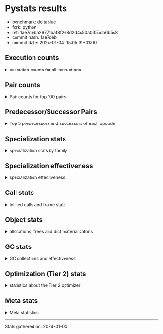 
# Pystats results

- benchmark: deltablue
- fork: python
- ref: 1ae7ceba29771baf8f2e8d2d4c50a0355cb6b5c8
- commit hash: 1ae7ceb
- commit date: 2024-01-04T15:05:31+01:00

## Execution counts

<details>
<summary> execution counts for all instructions </summary>

|Name | Count | Self | Cumulative | Miss ratio | 
|---|---:|---:|---:|---:|
| LOAD_FAST | 88,911,640 | 21.3% | 21.3% |  |
| LOAD_ATTR_INSTANCE_VALUE | 60,341,700 | 14.4% | 35.7% | 3.4% |
| RESUME_CHECK | 23,916,240 | 5.7% | 41.4% | 0.0% |
| CALL_PY_EXACT_ARGS | 20,557,340 | 4.9% | 46.3% | 7.4% |
| LOAD_ATTR_METHOD_WITH_VALUES | 19,666,780 | 4.7% | 51.1% | 15.7% |
| LOAD_GLOBAL_MODULE | 18,980,080 | 4.5% | 55.6% |  |
| POP_JUMP_IF_FALSE | 18,068,840 | 4.3% | 59.9% |  |
| COMPARE_OP_INT | 15,398,740 | 3.7% | 63.6% |  |
| STORE_ATTR_INSTANCE_VALUE | 13,441,180 | 3.2% | 66.8% | 6.9% |
| RETURN_VALUE | 13,185,460 | 3.2% | 70.0% |  |
| POP_TOP | 12,450,680 | 3.0% | 73.0% |  |
| LOAD_ATTR_CLASS | 12,002,080 | 2.9% | 75.8% |  |
| RETURN_CONST | 11,948,060 | 2.9% | 78.7% |  |
| STORE_FAST | 11,835,760 | 2.8% | 81.5% |  |
| LOAD_FAST_LOAD_FAST | 8,190,960 | 2.0% | 83.5% |  |
| ENTER_EXECUTOR | 7,215,540 | 1.7% | 85.2% |  |
| TO_BOOL_BOOL | 7,081,120 | 1.7% | 86.9% |  |
| LOAD_ATTR | 6,856,200 | 1.6% | 88.5% |  |
| POP_JUMP_IF_TRUE | 5,215,540 | 1.2% | 89.8% |  |
| LOAD_GLOBAL_BUILTIN | 3,935,600 | 0.9% | 90.7% |  |
| FOR_ITER_LIST | 3,864,080 | 0.9% | 91.6% |  |
| BINARY_OP_ADD_INT | 3,081,780 | 0.7% | 92.4% |  |
| CALL_LIST_APPEND | 2,998,820 | 0.7% | 93.1% |  |
| LOAD_CONST | 2,966,160 | 0.7% | 93.8% |  |
| BINARY_OP_MULTIPLY_INT | 2,682,460 | 0.6% | 94.5% |  |
| CALL_BOUND_METHOD_EXACT_ARGS | 2,597,180 | 0.6% | 95.1% |  |
| CALL_LEN | 2,223,240 | 0.5% | 95.6% |  |
| TO_BOOL_INT | 2,223,240 | 0.5% | 96.1% |  |
| CALL | 1,994,560 | 0.5% | 96.6% |  |
| GET_ITER | 1,856,700 | 0.4% | 97.1% |  |
| COPY | 1,827,120 | 0.4% | 97.5% |  |
| COPY_FREE_VARS | 1,701,200 | 0.4% | 97.9% |  |
| LOAD_SUPER_ATTR_METHOD | 1,700,900 | 0.4% | 98.3% |  |
| CALL_METHOD_DESCRIPTOR_FAST | 1,592,840 | 0.4% | 98.7% | 100.0% |
| COMPARE_OP | 1,585,260 | 0.4% | 99.1% |  |
| POP_JUMP_IF_NONE | 1,434,880 | 0.3% | 99.4% |  |
| EXIT_INIT_CHECK | 658,940 | 0.2% | 99.6% |  |
| CALL_ALLOC_AND_ENTER_INIT | 658,940 | 0.2% | 99.7% |  |
| SWAP | 398,080 | 0.1% | 99.8% |  |
| BINARY_OP | 174,540 | 0.0% | 99.9% |  |
| UNARY_NOT | 135,680 | 0.0% | 99.9% |  |
| JUMP_FORWARD | 130,880 | 0.0% | 99.9% |  |
| INTERPRETER_EXIT | 130,820 | 0.0% | 100.0% |  |
| BINARY_OP_SUBTRACT_INT | 44,740 | 0.0% | 100.0% |  |
| LOAD_ATTR_SLOT | 30,600 | 0.0% | 100.0% |  |
| FOR_ITER_RANGE | 25,260 | 0.0% | 100.0% |  |
| CALL_BUILTIN_CLASS | 11,460 | 0.0% | 100.0% |  |
| JUMP_BACKWARD | 7,480 | 0.0% | 100.0% |  |
| CALL_METHOD_DESCRIPTOR_O | 5,180 | 0.0% | 100.0% | 100.0% |
| BUILD_CONST_KEY_MAP | 5,120 | 0.0% | 100.0% |  |
| BINARY_SUBSCR_DICT | 5,100 | 0.0% | 100.0% |  |
| LOAD_GLOBAL | 4,080 | 0.0% | 100.0% |  |
| BINARY_SUBSCR | 3,440 | 0.0% | 100.0% |  |
| STORE_GLOBAL | 2,560 | 0.0% | 100.0% |  |
| STORE_ATTR | 2,200 | 0.0% | 100.0% |  |
| TO_BOOL | 1,280 | 0.0% | 100.0% |  |
| LOAD_FAST_CHECK | 1,280 | 0.0% | 100.0% |  |
| STORE_FAST_STORE_FAST | 1,280 | 0.0% | 100.0% |  |
| UNPACK_SEQUENCE_TUPLE | 1,260 | 0.0% | 100.0% |  |
| RESUME | 1,200 | 0.0% | 100.0% | 151.7% |
| PUSH_NULL | 700 | 0.0% | 100.0% |  |
| FOR_ITER | 520 | 0.0% | 100.0% |  |
| LOAD_SUPER_ATTR | 440 | 0.0% | 100.0% |  |
| LOAD_DEREF | 160 | 0.0% | 100.0% |  |
| LOAD_ATTR_MODULE | 120 | 0.0% | 100.0% |  |
| NOP | 80 | 0.0% | 100.0% |  |
| CALL_FUNCTION_EX | 80 | 0.0% | 100.0% |  |
| BINARY_OP_SUBTRACT_FLOAT | 60 | 0.0% | 100.0% |  |
| UNPACK_SEQUENCE | 40 | 0.0% | 100.0% |  |


</details>

## Pair counts

<details>
<summary> Pair counts for top 100 pairs </summary>

|Pair | Count | Self | Cumulative | 
|---|---:|---:|---:|
| LOAD_FAST LOAD_ATTR_INSTANCE_VALUE | 46,781,340 | 11.2% | 11.2% |
| RESUME_CHECK LOAD_FAST | 20,347,460 | 4.9% | 16.1% |
| CALL_PY_EXACT_ARGS RESUME_CHECK | 19,615,980 | 4.7% | 20.8% |
| LOAD_ATTR_METHOD_WITH_VALUES CALL_PY_EXACT_ARGS | 14,231,280 | 3.4% | 24.2% |
| LOAD_FAST LOAD_ATTR_METHOD_WITH_VALUES | 13,776,840 | 3.3% | 27.5% |
| POP_JUMP_IF_FALSE LOAD_FAST | 13,367,480 | 3.2% | 30.7% |
| LOAD_GLOBAL_MODULE LOAD_ATTR_CLASS | 12,001,840 | 2.9% | 33.5% |
| COMPARE_OP_INT POP_JUMP_IF_FALSE | 11,509,760 | 2.8% | 36.3% |
| LOAD_ATTR_INSTANCE_VALUE LOAD_ATTR_INSTANCE_VALUE | 11,336,820 | 2.7% | 39.0% |
| LOAD_ATTR_INSTANCE_VALUE LOAD_GLOBAL_MODULE | 10,589,640 | 2.5% | 41.5% |
| LOAD_ATTR_CLASS COMPARE_OP_INT | 10,587,120 | 2.5% | 44.1% |
| RETURN_CONST POP_TOP | 10,358,300 | 2.5% | 46.5% |
| LOAD_ATTR_INSTANCE_VALUE LOAD_FAST | 10,141,980 | 2.4% | 49.0% |
| STORE_FAST LOAD_FAST | 9,162,160 | 2.2% | 51.2% |
| LOAD_ATTR_INSTANCE_VALUE RETURN_VALUE | 7,317,860 | 1.8% | 52.9% |
| STORE_ATTR_INSTANCE_VALUE RETURN_CONST | 5,474,140 | 1.3% | 54.2% |
| LOAD_FAST CALL_PY_EXACT_ARGS | 5,378,480 | 1.3% | 55.5% |
| LOAD_FAST STORE_ATTR_INSTANCE_VALUE | 5,361,900 | 1.3% | 56.8% |
| LOAD_ATTR LOAD_FAST | 4,992,100 | 1.2% | 58.0% |
| LOAD_ATTR_METHOD_WITH_VALUES LOAD_FAST | 4,727,600 | 1.1% | 59.1% |
| TO_BOOL_BOOL POP_JUMP_IF_FALSE | 4,191,740 | 1.0% | 60.1% |
| RETURN_VALUE STORE_FAST | 3,932,580 | 0.9% | 61.1% |
| RETURN_VALUE TO_BOOL_BOOL | 3,930,180 | 0.9% | 62.0% |
| STORE_ATTR_INSTANCE_VALUE LOAD_FAST | 3,666,780 | 0.9% | 62.9% |
| POP_TOP LOAD_FAST | 3,658,440 | 0.9% | 63.7% |
| LOAD_ATTR_INSTANCE_VALUE STORE_FAST | 3,510,960 | 0.8% | 64.6% |
| LOAD_FAST_LOAD_FAST STORE_ATTR_INSTANCE_VALUE | 3,375,440 | 0.8% | 65.4% |
| COMPARE_OP_INT RETURN_VALUE | 3,371,300 | 0.8% | 66.2% |
| LOAD_ATTR_INSTANCE_VALUE STORE_ATTR_INSTANCE_VALUE | 3,251,240 | 0.8% | 67.0% |
| ENTER_EXECUTOR LOAD_ATTR_METHOD_WITH_VALUES | 3,090,280 | 0.7% | 67.7% |
| POP_TOP ENTER_EXECUTOR | 2,898,460 | 0.7% | 68.4% |
| LOAD_FAST LOAD_ATTR | 2,897,120 | 0.7% | 69.1% |
| TO_BOOL_BOOL POP_JUMP_IF_TRUE | 2,753,720 | 0.7% | 69.8% |
| LOAD_FAST CALL_LIST_APPEND | 2,740,080 | 0.7% | 70.4% |
| LOAD_FAST COMPARE_OP_INT | 2,729,560 | 0.7% | 71.1% |
| BINARY_OP_ADD_INT LOAD_FAST | 2,679,300 | 0.6% | 71.7% |
| BINARY_OP_MULTIPLY_INT LOAD_FAST | 2,679,300 | 0.6% | 72.4% |
| LOAD_ATTR_INSTANCE_VALUE BINARY_OP_ADD_INT | 2,679,280 | 0.6% | 73.0% |
| LOAD_ATTR_INSTANCE_VALUE BINARY_OP_MULTIPLY_INT | 2,679,280 | 0.6% | 73.6% |
| LOAD_GLOBAL_MODULE LOAD_ATTR | 2,616,280 | 0.6% | 74.3% |
| CALL_BOUND_METHOD_EXACT_ARGS RESUME_CHECK | 2,597,180 | 0.6% | 74.9% |
| LOAD_GLOBAL_BUILTIN LOAD_FAST | 2,228,340 | 0.5% | 75.4% |
| TO_BOOL_INT POP_JUMP_IF_FALSE | 2,223,240 | 0.5% | 75.9% |
| LOAD_FAST CALL_LEN | 2,223,120 | 0.5% | 76.5% |
| CALL_LEN TO_BOOL_INT | 2,223,120 | 0.5% | 77.0% |
| POP_JUMP_IF_TRUE LOAD_FAST | 2,111,600 | 0.5% | 77.5% |
| RETURN_VALUE LOAD_FAST | 2,077,720 | 0.5% | 78.0% |
| ENTER_EXECUTOR FOR_ITER_LIST | 2,015,580 | 0.5% | 78.5% |
| POP_TOP LOAD_FAST_LOAD_FAST | 1,953,280 | 0.5% | 79.0% |
| FOR_ITER_LIST STORE_FAST | 1,846,800 | 0.4% | 79.4% |
| LOAD_GLOBAL_MODULE LOAD_FAST | 1,845,640 | 0.4% | 79.8% |
| GET_ITER FOR_ITER_LIST | 1,844,980 | 0.4% | 80.3% |
| LOAD_ATTR_INSTANCE_VALUE COMPARE_OP_INT | 1,818,760 | 0.4% | 80.7% |
| LOAD_ATTR_INSTANCE_VALUE CALL_BOUND_METHOD_EXACT_ARGS | 1,818,520 | 0.4% | 81.2% |
| POP_JUMP_IF_TRUE ENTER_EXECUTOR | 1,810,040 | 0.4% | 81.6% |
| LOAD_CONST LOAD_FAST | 1,735,040 | 0.4% | 82.0% |
| POP_TOP RETURN_CONST | 1,707,840 | 0.4% | 82.4% |
| COPY_FREE_VARS RESUME_CHECK | 1,700,960 | 0.4% | 82.8% |
| LOAD_FAST LOAD_SUPER_ATTR_METHOD | 1,700,680 | 0.4% | 83.2% |
| LOAD_GLOBAL_BUILTIN LOAD_GLOBAL_MODULE | 1,700,680 | 0.4% | 83.6% |
| STORE_ATTR_INSTANCE_VALUE LOAD_GLOBAL_MODULE | 1,690,640 | 0.4% | 84.0% |
| STORE_FAST LOAD_FAST_LOAD_FAST | 1,580,440 | 0.4% | 84.4% |
| RESUME_CHECK LOAD_GLOBAL_BUILTIN | 1,572,720 | 0.4% | 84.8% |
| COMPARE_OP POP_JUMP_IF_TRUE | 1,563,880 | 0.4% | 85.2% |
| LOAD_FAST_LOAD_FAST COMPARE_OP | 1,563,860 | 0.4% | 85.5% |
| CALL_METHOD_DESCRIPTOR_FAST STORE_FAST | 1,562,820 | 0.4% | 85.9% |
| POP_JUMP_IF_FALSE LOAD_GLOBAL_MODULE | 1,562,360 | 0.4% | 86.3% |
| RETURN_VALUE LOAD_ATTR_INSTANCE_VALUE | 1,555,400 | 0.4% | 86.7% |
| FOR_ITER_LIST RETURN_CONST | 1,478,400 | 0.4% | 87.0% |
| LOAD_FAST RETURN_VALUE | 1,439,080 | 0.3% | 87.4% |
| LOAD_FAST POP_JUMP_IF_NONE | 1,429,760 | 0.3% | 87.7% |
| COPY TO_BOOL_BOOL | 1,428,880 | 0.3% | 88.0% |
| LOAD_ATTR_CLASS LOAD_FAST | 1,414,880 | 0.3% | 88.4% |
| LOAD_FAST GET_ITER | 1,310,800 | 0.3% | 88.7% |
| STORE_ATTR_INSTANCE_VALUE LOAD_CONST | 1,304,160 | 0.3% | 89.0% |
| LOAD_ATTR_INSTANCE_VALUE LOAD_ATTR | 1,302,240 | 0.3% | 89.3% |
| POP_TOP LOAD_GLOBAL_BUILTIN | 1,301,600 | 0.3% | 89.6% |
| CALL_LIST_APPEND RETURN_CONST | 1,296,600 | 0.3% | 89.9% |
| POP_JUMP_IF_FALSE ENTER_EXECUTOR | 1,160,160 | 0.3% | 90.2% |
| LOAD_GLOBAL_MODULE CALL | 1,067,400 | 0.3% | 90.5% |
| LOAD_GLOBAL_MODULE LOAD_ATTR_METHOD_WITH_VALUES | 1,051,960 | 0.3% | 90.7% |
| POP_JUMP_IF_FALSE RETURN_CONST | 1,049,600 | 0.3% | 91.0% |
| RESUME_CHECK LOAD_GLOBAL_MODULE | 1,049,320 | 0.3% | 91.2% |
| LOAD_ATTR_INSTANCE_VALUE COPY | 1,042,420 | 0.2% | 91.5% |
| RETURN_VALUE STORE_ATTR_INSTANCE_VALUE | 1,036,040 | 0.2% | 91.7% |
| STORE_ATTR_INSTANCE_VALUE LOAD_FAST_LOAD_FAST | 1,029,020 | 0.2% | 92.0% |
| STORE_FAST LOAD_GLOBAL_MODULE | 934,840 | 0.2% | 92.2% |
| LOAD_ATTR_INSTANCE_VALUE TO_BOOL_BOOL | 914,080 | 0.2% | 92.4% |
| CALL_LIST_APPEND ENTER_EXECUTOR | 912,560 | 0.2% | 92.6% |
| CALL_PY_EXACT_ARGS COPY_FREE_VARS | 912,540 | 0.2% | 92.9% |
| LOAD_ATTR_INSTANCE_VALUE LOAD_ATTR_METHOD_WITH_VALUES | 908,560 | 0.2% | 93.1% |
| ENTER_EXECUTOR CALL_METHOD_DESCRIPTOR_FAST | 901,440 | 0.2% | 93.3% |
| CALL STORE_FAST | 802,860 | 0.2% | 93.5% |
| RETURN_CONST TO_BOOL_BOOL | 797,300 | 0.2% | 93.7% |
| CALL POP_TOP | 790,160 | 0.2% | 93.9% |
| LOAD_SUPER_ATTR_METHOD CALL | 788,420 | 0.2% | 94.0% |
| LOAD_FAST_LOAD_FAST CALL_PY_EXACT_ARGS | 784,520 | 0.2% | 94.2% |
| POP_TOP LOAD_GLOBAL_MODULE | 784,400 | 0.2% | 94.4% |
| LOAD_FAST_LOAD_FAST LOAD_ATTR_METHOD_WITH_VALUES | 779,760 | 0.2% | 94.6% |
| LOAD_ATTR LOAD_FAST_LOAD_FAST | 778,540 | 0.2% | 94.8% |


</details>

## Predecessor/Successor Pairs

<details>
<summary> Top 5 predecessors and successors of each opcode </summary>

### CACHE

<details>
<summary> Successors and predecessors for CACHE </summary>

|Successors | Count | Percentage | 
|---|---:|---:|
| COPY_FREE_VARS | 129,540 | 99.0% |
| RESUME_CHECK | 1,260 | 1.0% |
| RESUME | 20 | 0.0% |


</details>

### BINARY_SUBSCR

<details>
<summary> Successors and predecessors for BINARY_SUBSCR </summary>

|Predecessors | Count | Percentage | 
|---|---:|---:|
| LOAD_FAST_LOAD_FAST | 3,200 | 93.0% |
| BINARY_SUBSCR | 200 | 5.8% |
| LOAD_ATTR | 20 | 0.6% |
| LOAD_ATTR_INSTANCE_VALUE | 20 | 0.6% |

|Successors | Count | Percentage | 
|---|---:|---:|
| LOAD_ATTR_INSTANCE_VALUE | 3,120 | 90.7% |
| BINARY_SUBSCR | 200 | 5.8% |
| LOAD_ATTR | 80 | 2.3% |
| RETURN_VALUE | 20 | 0.6% |
| BINARY_SUBSCR_DICT | 20 | 0.6% |


</details>

### EXIT_INIT_CHECK

<details>
<summary> Successors and predecessors for EXIT_INIT_CHECK </summary>

|Predecessors | Count | Percentage | 
|---|---:|---:|
| RETURN_CONST | 658,940 | 100.0% |

|Successors | Count | Percentage | 
|---|---:|---:|
| RETURN_VALUE | 658,940 | 100.0% |


</details>

### GET_ITER

<details>
<summary> Successors and predecessors for GET_ITER </summary>

|Predecessors | Count | Percentage | 
|---|---:|---:|
| LOAD_FAST | 1,310,800 | 70.6% |
| LOAD_ATTR_INSTANCE_VALUE | 534,320 | 28.8% |
| CALL_BUILTIN_CLASS | 11,400 | 0.6% |
| CALL | 120 | 0.0% |
| LOAD_ATTR | 60 | 0.0% |

|Successors | Count | Percentage | 
|---|---:|---:|
| FOR_ITER_LIST | 1,844,980 | 99.4% |
| FOR_ITER_RANGE | 11,460 | 0.6% |
| FOR_ITER | 260 | 0.0% |


</details>

### INTERPRETER_EXIT

<details>
<summary> Successors and predecessors for INTERPRETER_EXIT </summary>

|Predecessors | Count | Percentage | 
|---|---:|---:|
| RETURN_CONST | 130,820 | 100.0% |


</details>

### NOP

<details>
<summary> Successors and predecessors for NOP </summary>

|Predecessors | Count | Percentage | 
|---|---:|---:|
| POP_TOP | 80 | 100.0% |

|Successors | Count | Percentage | 
|---|---:|---:|
| LOAD_DEREF | 80 | 100.0% |


</details>

### POP_TOP

<details>
<summary> Successors and predecessors for POP_TOP </summary>

|Predecessors | Count | Percentage | 
|---|---:|---:|
| RETURN_CONST | 10,358,300 | 83.2% |
| CALL | 790,160 | 6.3% |
| POP_JUMP_IF_FALSE | 655,920 | 5.3% |
| RETURN_VALUE | 385,200 | 3.1% |
| POP_JUMP_IF_TRUE | 256,000 | 2.1% |

|Successors | Count | Percentage | 
|---|---:|---:|
| LOAD_FAST | 3,658,440 | 29.4% |
| ENTER_EXECUTOR | 2,898,460 | 23.3% |
| LOAD_FAST_LOAD_FAST | 1,953,280 | 15.7% |
| RETURN_CONST | 1,707,840 | 13.7% |
| LOAD_GLOBAL_BUILTIN | 1,301,600 | 10.5% |


</details>

### PUSH_NULL

<details>
<summary> Successors and predecessors for PUSH_NULL </summary>

|Predecessors | Count | Percentage | 
|---|---:|---:|
| LOAD_FAST | 540 | 77.1% |
| LOAD_DEREF | 80 | 11.4% |
| LOAD_ATTR_MODULE | 60 | 8.6% |
| LOAD_ATTR | 20 | 2.9% |

|Successors | Count | Percentage | 
|---|---:|---:|
| CALL | 620 | 88.6% |
| LOAD_FAST | 80 | 11.4% |


</details>

### RETURN_VALUE

<details>
<summary> Successors and predecessors for RETURN_VALUE </summary>

|Predecessors | Count | Percentage | 
|---|---:|---:|
| LOAD_ATTR_INSTANCE_VALUE | 7,317,860 | 55.5% |
| COMPARE_OP_INT | 3,371,300 | 25.6% |
| LOAD_FAST | 1,439,080 | 10.9% |
| EXIT_INIT_CHECK | 658,940 | 5.0% |
| POP_JUMP_IF_TRUE | 386,560 | 2.9% |

|Successors | Count | Percentage | 
|---|---:|---:|
| STORE_FAST | 3,932,580 | 29.8% |
| TO_BOOL_BOOL | 3,930,180 | 29.8% |
| LOAD_FAST | 2,077,720 | 15.8% |
| LOAD_ATTR_INSTANCE_VALUE | 1,555,400 | 11.8% |
| STORE_ATTR_INSTANCE_VALUE | 1,036,040 | 7.9% |


</details>

### TO_BOOL

<details>
<summary> Successors and predecessors for TO_BOOL </summary>

|Predecessors | Count | Percentage | 
|---|---:|---:|
| RETURN_VALUE | 540 | 42.2% |
| COPY | 160 | 12.5% |
| RETURN_CONST | 140 | 10.9% |
| CALL | 120 | 9.4% |
| CALL_LEN | 120 | 9.4% |

|Successors | Count | Percentage | 
|---|---:|---:|
| TO_BOOL_BOOL | 520 | 40.6% |
| POP_JUMP_IF_FALSE | 460 | 35.9% |
| POP_JUMP_IF_TRUE | 160 | 12.5% |
| TO_BOOL_INT | 120 | 9.4% |
| UNARY_NOT | 20 | 1.6% |


</details>

### UNARY_NOT

<details>
<summary> Successors and predecessors for UNARY_NOT </summary>

|Predecessors | Count | Percentage | 
|---|---:|---:|
| TO_BOOL_BOOL | 135,660 | 100.0% |
| TO_BOOL | 20 | 0.0% |

|Successors | Count | Percentage | 
|---|---:|---:|
| LOAD_FAST | 135,680 | 100.0% |


</details>

### BINARY_OP

<details>
<summary> Successors and predecessors for BINARY_OP </summary>

|Predecessors | Count | Percentage | 
|---|---:|---:|
| LOAD_FAST | 131,240 | 75.2% |
| LOAD_ATTR_INSTANCE_VALUE | 42,280 | 24.2% |
| BINARY_OP | 620 | 0.4% |
| LOAD_CONST | 320 | 0.2% |
| LOAD_ATTR | 80 | 0.0% |

|Successors | Count | Percentage | 
|---|---:|---:|
| LOAD_FAST | 171,900 | 98.5% |
| STORE_FAST | 1,620 | 0.9% |
| BINARY_OP | 620 | 0.4% |
| BINARY_OP_ADD_INT | 100 | 0.1% |
| CALL | 60 | 0.0% |


</details>

### BUILD_CONST_KEY_MAP

<details>
<summary> Successors and predecessors for BUILD_CONST_KEY_MAP </summary>

|Predecessors | Count | Percentage | 
|---|---:|---:|
| LOAD_CONST | 5,120 | 100.0% |

|Successors | Count | Percentage | 
|---|---:|---:|
| STORE_FAST | 5,120 | 100.0% |


</details>

### CALL

<details>
<summary> Successors and predecessors for CALL </summary>

|Predecessors | Count | Percentage | 
|---|---:|---:|
| LOAD_GLOBAL_MODULE | 1,067,400 | 53.5% |
| LOAD_SUPER_ATTR_METHOD | 788,420 | 39.5% |
| ENTER_EXECUTOR | 128,580 | 6.4% |
| LOAD_FAST | 3,480 | 0.2% |
| CALL | 2,720 | 0.1% |

|Successors | Count | Percentage | 
|---|---:|---:|
| STORE_FAST | 802,860 | 40.3% |
| POP_TOP | 790,160 | 39.6% |
| LOAD_FAST | 394,320 | 19.8% |
| CALL | 2,720 | 0.1% |
| CALL_PY_EXACT_ARGS | 1,520 | 0.1% |


</details>

### CALL_FUNCTION_EX

<details>
<summary> Successors and predecessors for CALL_FUNCTION_EX </summary>

|Predecessors | Count | Percentage | 
|---|---:|---:|
| LOAD_FAST | 80 | 100.0% |

|Successors | Count | Percentage | 
|---|---:|---:|
| COPY_FREE_VARS | 80 | 100.0% |


</details>

### COMPARE_OP

<details>
<summary> Successors and predecessors for COMPARE_OP </summary>

|Predecessors | Count | Percentage | 
|---|---:|---:|
| LOAD_FAST_LOAD_FAST | 1,563,860 | 98.7% |
| LOAD_FAST | 10,600 | 0.7% |
| LOAD_ATTR | 7,800 | 0.5% |
| COMPARE_OP | 1,400 | 0.1% |
| LOAD_CONST | 1,400 | 0.1% |

|Successors | Count | Percentage | 
|---|---:|---:|
| POP_JUMP_IF_TRUE | 1,563,880 | 98.7% |
| POP_JUMP_IF_FALSE | 14,360 | 0.9% |
| STORE_FAST | 5,120 | 0.3% |
| COMPARE_OP | 1,400 | 0.1% |
| COMPARE_OP_INT | 420 | 0.0% |


</details>

### COPY

<details>
<summary> Successors and predecessors for COPY </summary>

|Predecessors | Count | Percentage | 
|---|---:|---:|
| LOAD_ATTR_INSTANCE_VALUE | 1,042,420 | 57.1% |
| LOAD_FAST | 398,080 | 21.8% |
| COMPARE_OP_INT | 386,540 | 21.2% |
| LOAD_ATTR | 60 | 0.0% |
| COMPARE_OP | 20 | 0.0% |

|Successors | Count | Percentage | 
|---|---:|---:|
| TO_BOOL_BOOL | 1,428,880 | 78.2% |
| LOAD_ATTR_INSTANCE_VALUE | 398,040 | 21.8% |
| TO_BOOL | 160 | 0.0% |
| LOAD_ATTR | 40 | 0.0% |


</details>

### COPY_FREE_VARS

<details>
<summary> Successors and predecessors for COPY_FREE_VARS </summary>

|Predecessors | Count | Percentage | 
|---|---:|---:|
| CALL_PY_EXACT_ARGS | 912,540 | 53.6% |
| CALL_ALLOC_AND_ENTER_INIT | 658,940 | 38.7% |
| CACHE | 129,540 | 7.6% |
| CALL | 100 | 0.0% |
| CALL_FUNCTION_EX | 80 | 0.0% |

|Successors | Count | Percentage | 
|---|---:|---:|
| RESUME_CHECK | 1,700,960 | 100.0% |
| RESUME | 240 | 0.0% |


</details>

### ENTER_EXECUTOR

<details>
<summary> Successors and predecessors for ENTER_EXECUTOR </summary>

|Predecessors | Count | Percentage | 
|---|---:|---:|
| POP_TOP | 2,898,460 | 40.2% |
| POP_JUMP_IF_TRUE | 1,810,040 | 25.1% |
| POP_JUMP_IF_FALSE | 1,160,160 | 16.1% |
| CALL_LIST_APPEND | 912,560 | 12.6% |
| POP_JUMP_IF_NONE | 254,380 | 3.5% |

|Successors | Count | Percentage | 
|---|---:|---:|
| LOAD_ATTR_METHOD_WITH_VALUES | 3,090,280 | 42.8% |
| FOR_ITER_LIST | 2,015,580 | 27.9% |
| CALL_METHOD_DESCRIPTOR_FAST | 901,440 | 12.5% |
| POP_JUMP_IF_TRUE | 766,640 | 10.6% |
| POP_JUMP_IF_FALSE | 129,280 | 1.8% |


</details>

### FOR_ITER

<details>
<summary> Successors and predecessors for FOR_ITER </summary>

|Predecessors | Count | Percentage | 
|---|---:|---:|
| GET_ITER | 260 | 50.0% |
| JUMP_BACKWARD | 260 | 50.0% |

|Successors | Count | Percentage | 
|---|---:|---:|
| STORE_FAST | 260 | 50.0% |
| FOR_ITER_RANGE | 140 | 26.9% |
| FOR_ITER_LIST | 120 | 23.1% |


</details>

### JUMP_BACKWARD

<details>
<summary> Successors and predecessors for JUMP_BACKWARD </summary>

|Predecessors | Count | Percentage | 
|---|---:|---:|
| POP_JUMP_IF_TRUE | 2,380 | 31.8% |
| POP_TOP | 1,440 | 19.3% |
| POP_JUMP_IF_FALSE | 1,360 | 18.2% |
| CALL_LIST_APPEND | 1,280 | 17.1% |
| STORE_FAST | 680 | 9.1% |

|Successors | Count | Percentage | 
|---|---:|---:|
| FOR_ITER_LIST | 3,400 | 45.5% |
| FOR_ITER_RANGE | 2,100 | 28.1% |
| LOAD_FAST | 1,280 | 17.1% |
| ENTER_EXECUTOR | 440 | 5.9% |
| FOR_ITER | 260 | 3.5% |


</details>

### JUMP_FORWARD

<details>
<summary> Successors and predecessors for JUMP_FORWARD </summary>

|Predecessors | Count | Percentage | 
|---|---:|---:|
| STORE_ATTR_INSTANCE_VALUE | 130,840 | 100.0% |
| STORE_ATTR | 40 | 0.0% |

|Successors | Count | Percentage | 
|---|---:|---:|
| LOAD_FAST | 128,000 | 97.8% |
| LOAD_GLOBAL_MODULE | 2,880 | 2.2% |


</details>

### LOAD_ATTR

<details>
<summary> Successors and predecessors for LOAD_ATTR </summary>

|Predecessors | Count | Percentage | 
|---|---:|---:|
| LOAD_FAST | 2,897,120 | 42.3% |
| LOAD_GLOBAL_MODULE | 2,616,280 | 38.2% |
| LOAD_ATTR_INSTANCE_VALUE | 1,302,240 | 19.0% |
| LOAD_ATTR_SLOT | 30,600 | 0.4% |
| LOAD_ATTR | 8,720 | 0.1% |

|Successors | Count | Percentage | 
|---|---:|---:|
| LOAD_FAST | 4,992,100 | 72.8% |
| LOAD_FAST_LOAD_FAST | 778,540 | 11.4% |
| LOAD_CONST | 666,620 | 9.7% |
| CALL_ALLOC_AND_ENTER_INIT | 391,440 | 5.7% |
| LOAD_ATTR | 8,720 | 0.1% |


</details>

### LOAD_CONST

<details>
<summary> Successors and predecessors for LOAD_CONST </summary>

|Predecessors | Count | Percentage | 
|---|---:|---:|
| STORE_ATTR_INSTANCE_VALUE | 1,304,160 | 44.0% |
| LOAD_ATTR | 666,620 | 22.5% |
| LOAD_ATTR_INSTANCE_VALUE | 400,580 | 13.5% |
| POP_TOP | 143,360 | 4.8% |
| POP_JUMP_IF_FALSE | 143,360 | 4.8% |

|Successors | Count | Percentage | 
|---|---:|---:|
| LOAD_FAST | 1,735,040 | 58.5% |
| CALL_METHOD_DESCRIPTOR_FAST | 661,320 | 22.3% |
| BINARY_OP_ADD_INT | 402,400 | 13.6% |
| COMPARE_OP_INT | 130,520 | 4.4% |
| STORE_FAST | 6,400 | 0.2% |


</details>

### LOAD_DEREF

<details>
<summary> Successors and predecessors for LOAD_DEREF </summary>

|Predecessors | Count | Percentage | 
|---|---:|---:|
| NOP | 80 | 50.0% |
| STORE_FAST | 80 | 50.0% |

|Successors | Count | Percentage | 
|---|---:|---:|
| PUSH_NULL | 80 | 50.0% |
| STORE_FAST | 80 | 50.0% |


</details>

### LOAD_FAST

<details>
<summary> Successors and predecessors for LOAD_FAST </summary>

|Predecessors | Count | Percentage | 
|---|---:|---:|
| RESUME_CHECK | 20,347,460 | 22.9% |
| POP_JUMP_IF_FALSE | 13,367,480 | 15.0% |
| LOAD_ATTR_INSTANCE_VALUE | 10,141,980 | 11.4% |
| STORE_FAST | 9,162,160 | 10.3% |
| LOAD_ATTR | 4,992,100 | 5.6% |

|Successors | Count | Percentage | 
|---|---:|---:|
| LOAD_ATTR_INSTANCE_VALUE | 46,781,340 | 52.6% |
| LOAD_ATTR_METHOD_WITH_VALUES | 13,776,840 | 15.5% |
| CALL_PY_EXACT_ARGS | 5,378,480 | 6.0% |
| STORE_ATTR_INSTANCE_VALUE | 5,361,900 | 6.0% |
| LOAD_ATTR | 2,897,120 | 3.3% |


</details>

### LOAD_FAST_CHECK

<details>
<summary> Successors and predecessors for LOAD_FAST_CHECK </summary>

|Predecessors | Count | Percentage | 
|---|---:|---:|
| POP_TOP | 1,280 | 100.0% |

|Successors | Count | Percentage | 
|---|---:|---:|
| LOAD_ATTR_INSTANCE_VALUE | 1,240 | 96.9% |
| LOAD_ATTR | 40 | 3.1% |


</details>

### LOAD_FAST_LOAD_FAST

<details>
<summary> Successors and predecessors for LOAD_FAST_LOAD_FAST </summary>

|Predecessors | Count | Percentage | 
|---|---:|---:|
| POP_TOP | 1,953,280 | 23.8% |
| STORE_FAST | 1,580,440 | 19.3% |
| STORE_ATTR_INSTANCE_VALUE | 1,029,020 | 12.6% |
| LOAD_ATTR | 778,540 | 9.5% |
| POP_JUMP_IF_TRUE | 648,960 | 7.9% |

|Successors | Count | Percentage | 
|---|---:|---:|
| STORE_ATTR_INSTANCE_VALUE | 3,375,440 | 41.2% |
| COMPARE_OP | 1,563,860 | 19.1% |
| CALL_PY_EXACT_ARGS | 784,520 | 9.6% |
| LOAD_ATTR_METHOD_WITH_VALUES | 779,760 | 9.5% |
| CALL_BOUND_METHOD_EXACT_ARGS | 778,480 | 9.5% |


</details>

### LOAD_GLOBAL

<details>
<summary> Successors and predecessors for LOAD_GLOBAL </summary>

|Predecessors | Count | Percentage | 
|---|---:|---:|
| STORE_FAST | 680 | 16.7% |
| POP_JUMP_IF_FALSE | 560 | 13.7% |
| POP_TOP | 500 | 12.3% |
| RESUME | 380 | 9.3% |
| RESUME_CHECK | 380 | 9.3% |

|Successors | Count | Percentage | 
|---|---:|---:|
| LOAD_GLOBAL_MODULE | 1,560 | 38.2% |
| LOAD_ATTR | 760 | 18.6% |
| LOAD_FAST | 660 | 16.2% |
| LOAD_GLOBAL_BUILTIN | 480 | 11.8% |
| CALL | 240 | 5.9% |


</details>

### LOAD_SUPER_ATTR

<details>
<summary> Successors and predecessors for LOAD_SUPER_ATTR </summary>

|Predecessors | Count | Percentage | 
|---|---:|---:|
| LOAD_FAST | 440 | 100.0% |

|Successors | Count | Percentage | 
|---|---:|---:|
| LOAD_SUPER_ATTR_METHOD | 220 | 50.0% |
| CALL | 100 | 22.7% |
| LOAD_FAST | 60 | 13.6% |
| LOAD_FAST_LOAD_FAST | 60 | 13.6% |


</details>

### POP_JUMP_IF_FALSE

<details>
<summary> Successors and predecessors for POP_JUMP_IF_FALSE </summary>

|Predecessors | Count | Percentage | 
|---|---:|---:|
| COMPARE_OP_INT | 11,509,760 | 63.7% |
| TO_BOOL_BOOL | 4,191,740 | 23.2% |
| TO_BOOL_INT | 2,223,240 | 12.3% |
| ENTER_EXECUTOR | 129,280 | 0.7% |
| COMPARE_OP | 14,360 | 0.1% |

|Successors | Count | Percentage | 
|---|---:|---:|
| LOAD_FAST | 13,367,480 | 74.0% |
| LOAD_GLOBAL_MODULE | 1,562,360 | 8.6% |
| ENTER_EXECUTOR | 1,160,160 | 6.4% |
| RETURN_CONST | 1,049,600 | 5.8% |
| POP_TOP | 655,920 | 3.6% |


</details>

### POP_JUMP_IF_NONE

<details>
<summary> Successors and predecessors for POP_JUMP_IF_NONE </summary>

|Predecessors | Count | Percentage | 
|---|---:|---:|
| LOAD_FAST | 1,429,760 | 99.6% |
| LOAD_ATTR_INSTANCE_VALUE | 5,100 | 0.4% |
| LOAD_ATTR | 20 | 0.0% |

|Successors | Count | Percentage | 
|---|---:|---:|
| RETURN_CONST | 391,680 | 27.3% |
| LOAD_FAST_LOAD_FAST | 389,120 | 27.1% |
| LOAD_FAST | 271,360 | 18.9% |
| ENTER_EXECUTOR | 254,380 | 17.7% |
| LOAD_GLOBAL_MODULE | 127,960 | 8.9% |


</details>

### POP_JUMP_IF_TRUE

<details>
<summary> Successors and predecessors for POP_JUMP_IF_TRUE </summary>

|Predecessors | Count | Percentage | 
|---|---:|---:|
| TO_BOOL_BOOL | 2,753,720 | 52.8% |
| COMPARE_OP | 1,563,880 | 30.0% |
| ENTER_EXECUTOR | 766,640 | 14.7% |
| COMPARE_OP_INT | 131,140 | 2.5% |
| TO_BOOL | 160 | 0.0% |

|Successors | Count | Percentage | 
|---|---:|---:|
| LOAD_FAST | 2,111,600 | 40.5% |
| ENTER_EXECUTOR | 1,810,040 | 34.7% |
| LOAD_FAST_LOAD_FAST | 648,960 | 12.4% |
| RETURN_VALUE | 386,560 | 7.4% |
| POP_TOP | 256,000 | 4.9% |


</details>

### RETURN_CONST

<details>
<summary> Successors and predecessors for RETURN_CONST </summary>

|Predecessors | Count | Percentage | 
|---|---:|---:|
| STORE_ATTR_INSTANCE_VALUE | 5,474,140 | 45.8% |
| POP_TOP | 1,707,840 | 14.3% |
| FOR_ITER_LIST | 1,478,400 | 12.4% |
| CALL_LIST_APPEND | 1,296,600 | 10.9% |
| POP_JUMP_IF_FALSE | 1,049,600 | 8.8% |

|Successors | Count | Percentage | 
|---|---:|---:|
| POP_TOP | 10,358,300 | 86.7% |
| TO_BOOL_BOOL | 797,300 | 6.7% |
| EXIT_INIT_CHECK | 658,940 | 5.5% |
| INTERPRETER_EXIT | 130,820 | 1.1% |
| STORE_FAST | 2,560 | 0.0% |


</details>

### STORE_ATTR

<details>
<summary> Successors and predecessors for STORE_ATTR </summary>

|Predecessors | Count | Percentage | 
|---|---:|---:|
| LOAD_FAST | 1,220 | 55.5% |
| LOAD_FAST_LOAD_FAST | 540 | 24.5% |
| RETURN_VALUE | 120 | 5.5% |
| LOAD_ATTR | 120 | 5.5% |
| LOAD_ATTR_INSTANCE_VALUE | 120 | 5.5% |

|Successors | Count | Percentage | 
|---|---:|---:|
| STORE_ATTR_INSTANCE_VALUE | 1,020 | 46.4% |
| RETURN_CONST | 380 | 17.3% |
| LOAD_FAST | 320 | 14.5% |
| LOAD_CONST | 160 | 7.3% |
| LOAD_GLOBAL | 140 | 6.4% |


</details>

### STORE_FAST

<details>
<summary> Successors and predecessors for STORE_FAST </summary>

|Predecessors | Count | Percentage | 
|---|---:|---:|
| RETURN_VALUE | 3,932,580 | 33.2% |
| LOAD_ATTR_INSTANCE_VALUE | 3,510,960 | 29.7% |
| FOR_ITER_LIST | 1,846,800 | 15.6% |
| CALL_METHOD_DESCRIPTOR_FAST | 1,562,820 | 13.2% |
| CALL | 802,860 | 6.8% |

|Successors | Count | Percentage | 
|---|---:|---:|
| LOAD_FAST | 9,162,160 | 77.4% |
| LOAD_FAST_LOAD_FAST | 1,580,440 | 13.4% |
| LOAD_GLOBAL_MODULE | 934,840 | 7.9% |
| ENTER_EXECUTOR | 133,720 | 1.1% |
| LOAD_GLOBAL_BUILTIN | 15,160 | 0.1% |


</details>

### STORE_FAST_STORE_FAST

<details>
<summary> Successors and predecessors for STORE_FAST_STORE_FAST </summary>

|Predecessors | Count | Percentage | 
|---|---:|---:|
| UNPACK_SEQUENCE_TUPLE | 1,260 | 98.4% |
| UNPACK_SEQUENCE | 20 | 1.6% |

|Successors | Count | Percentage | 
|---|---:|---:|
| STORE_FAST | 1,280 | 100.0% |


</details>

### STORE_GLOBAL

<details>
<summary> Successors and predecessors for STORE_GLOBAL </summary>

|Predecessors | Count | Percentage | 
|---|---:|---:|
| RETURN_VALUE | 2,520 | 98.4% |
| CALL | 40 | 1.6% |

|Successors | Count | Percentage | 
|---|---:|---:|
| LOAD_CONST | 1,280 | 50.0% |
| LOAD_GLOBAL_MODULE | 1,240 | 48.4% |
| LOAD_GLOBAL | 40 | 1.6% |


</details>

### SWAP

<details>
<summary> Successors and predecessors for SWAP </summary>

|Predecessors | Count | Percentage | 
|---|---:|---:|
| BINARY_OP_ADD_INT | 398,060 | 100.0% |
| BINARY_OP | 20 | 0.0% |

|Successors | Count | Percentage | 
|---|---:|---:|
| STORE_ATTR_INSTANCE_VALUE | 398,040 | 100.0% |
| STORE_ATTR | 40 | 0.0% |


</details>

### UNPACK_SEQUENCE

<details>
<summary> Successors and predecessors for UNPACK_SEQUENCE </summary>

|Predecessors | Count | Percentage | 
|---|---:|---:|
| LOAD_CONST | 40 | 100.0% |

|Successors | Count | Percentage | 
|---|---:|---:|
| STORE_FAST_STORE_FAST | 20 | 50.0% |
| UNPACK_SEQUENCE_TUPLE | 20 | 50.0% |


</details>

### RESUME

<details>
<summary> Successors and predecessors for RESUME </summary>

|Predecessors | Count | Percentage | 
|---|---:|---:|
| CALL | 740 | 61.7% |
| COPY_FREE_VARS | 240 | 20.0% |
| CALL_PY_EXACT_ARGS | 200 | 16.7% |
| CACHE | 20 | 1.7% |

|Successors | Count | Percentage | 
|---|---:|---:|
| LOAD_FAST | 640 | 53.3% |
| LOAD_GLOBAL | 380 | 31.7% |
| RETURN_CONST | 120 | 10.0% |
| LOAD_CONST | 40 | 3.3% |
| LOAD_FAST_LOAD_FAST | 20 | 1.7% |


</details>

### BINARY_OP_ADD_INT

<details>
<summary> Successors and predecessors for BINARY_OP_ADD_INT </summary>

|Predecessors | Count | Percentage | 
|---|---:|---:|
| LOAD_ATTR_INSTANCE_VALUE | 2,679,280 | 86.9% |
| LOAD_CONST | 402,400 | 13.1% |
| BINARY_OP | 100 | 0.0% |

|Successors | Count | Percentage | 
|---|---:|---:|
| LOAD_FAST | 2,679,300 | 86.9% |
| SWAP | 398,060 | 12.9% |
| COMPARE_OP_INT | 3,120 | 0.1% |
| CALL_BUILTIN_CLASS | 1,240 | 0.0% |
| COMPARE_OP | 40 | 0.0% |


</details>

### BINARY_OP_MULTIPLY_INT

<details>
<summary> Successors and predecessors for BINARY_OP_MULTIPLY_INT </summary>

|Predecessors | Count | Percentage | 
|---|---:|---:|
| LOAD_ATTR_INSTANCE_VALUE | 2,679,280 | 99.9% |
| LOAD_CONST | 3,120 | 0.1% |
| BINARY_OP | 60 | 0.0% |

|Successors | Count | Percentage | 
|---|---:|---:|
| LOAD_FAST | 2,679,300 | 99.9% |
| LOAD_CONST | 3,160 | 0.1% |


</details>

### BINARY_OP_SUBTRACT_FLOAT

<details>
<summary> Successors and predecessors for BINARY_OP_SUBTRACT_FLOAT </summary>

|Predecessors | Count | Percentage | 
|---|---:|---:|
| LOAD_FAST | 40 | 66.7% |
| BINARY_OP | 20 | 33.3% |

|Successors | Count | Percentage | 
|---|---:|---:|
| STORE_FAST | 60 | 100.0% |


</details>

### BINARY_OP_SUBTRACT_INT

<details>
<summary> Successors and predecessors for BINARY_OP_SUBTRACT_INT </summary>

|Predecessors | Count | Percentage | 
|---|---:|---:|
| LOAD_ATTR_INSTANCE_VALUE | 42,200 | 94.3% |
| LOAD_CONST | 2,480 | 5.5% |
| BINARY_OP | 60 | 0.1% |

|Successors | Count | Percentage | 
|---|---:|---:|
| LOAD_FAST | 42,220 | 94.4% |
| CALL_BUILTIN_CLASS | 2,480 | 5.5% |
| CALL | 40 | 0.1% |


</details>

### BINARY_SUBSCR_DICT

<details>
<summary> Successors and predecessors for BINARY_SUBSCR_DICT </summary>

|Predecessors | Count | Percentage | 
|---|---:|---:|
| LOAD_ATTR_INSTANCE_VALUE | 5,080 | 99.6% |
| BINARY_SUBSCR | 20 | 0.4% |

|Successors | Count | Percentage | 
|---|---:|---:|
| RETURN_VALUE | 5,100 | 100.0% |


</details>

### CALL_ALLOC_AND_ENTER_INIT

<details>
<summary> Successors and predecessors for CALL_ALLOC_AND_ENTER_INIT </summary>

|Predecessors | Count | Percentage | 
|---|---:|---:|
| LOAD_ATTR | 391,440 | 59.4% |
| LOAD_FAST | 129,520 | 19.7% |
| ENTER_EXECUTOR | 126,400 | 19.2% |
| LOAD_GLOBAL_MODULE | 8,840 | 1.3% |
| LOAD_CONST | 2,480 | 0.4% |

|Successors | Count | Percentage | 
|---|---:|---:|
| COPY_FREE_VARS | 658,940 | 100.0% |


</details>

### CALL_BOUND_METHOD_EXACT_ARGS

<details>
<summary> Successors and predecessors for CALL_BOUND_METHOD_EXACT_ARGS </summary>

|Predecessors | Count | Percentage | 
|---|---:|---:|
| LOAD_ATTR_INSTANCE_VALUE | 1,818,520 | 70.0% |
| LOAD_FAST_LOAD_FAST | 778,480 | 30.0% |
| CALL | 180 | 0.0% |

|Successors | Count | Percentage | 
|---|---:|---:|
| RESUME_CHECK | 2,597,180 | 100.0% |


</details>

### CALL_BUILTIN_CLASS

<details>
<summary> Successors and predecessors for CALL_BUILTIN_CLASS </summary>

|Predecessors | Count | Percentage | 
|---|---:|---:|
| LOAD_CONST | 6,320 | 55.1% |
| BINARY_OP_SUBTRACT_INT | 2,480 | 21.6% |
| LOAD_FAST | 1,280 | 11.2% |
| BINARY_OP_ADD_INT | 1,240 | 10.8% |
| CALL | 140 | 1.2% |

|Successors | Count | Percentage | 
|---|---:|---:|
| GET_ITER | 11,400 | 99.5% |
| STORE_FAST | 60 | 0.5% |


</details>

### CALL_LEN

<details>
<summary> Successors and predecessors for CALL_LEN </summary>

|Predecessors | Count | Percentage | 
|---|---:|---:|
| LOAD_FAST | 2,223,120 | 100.0% |
| CALL | 120 | 0.0% |

|Successors | Count | Percentage | 
|---|---:|---:|
| TO_BOOL_INT | 2,223,120 | 100.0% |
| TO_BOOL | 120 | 0.0% |


</details>

### CALL_LIST_APPEND

<details>
<summary> Successors and predecessors for CALL_LIST_APPEND </summary>

|Predecessors | Count | Percentage | 
|---|---:|---:|
| LOAD_FAST | 2,740,080 | 91.4% |
| RETURN_VALUE | 258,520 | 8.6% |
| CALL | 220 | 0.0% |

|Successors | Count | Percentage | 
|---|---:|---:|
| RETURN_CONST | 1,296,600 | 43.2% |
| ENTER_EXECUTOR | 912,560 | 30.4% |
| LOAD_GLOBAL_BUILTIN | 654,000 | 21.8% |
| LOAD_GLOBAL_MODULE | 134,280 | 4.5% |
| JUMP_BACKWARD | 1,280 | 0.0% |


</details>

### CALL_METHOD_DESCRIPTOR_FAST

<details>
<summary> Successors and predecessors for CALL_METHOD_DESCRIPTOR_FAST </summary>

|Predecessors | Count | Percentage | 
|---|---:|---:|
| ENTER_EXECUTOR | 901,440 | 56.6% |
| LOAD_CONST | 661,320 | 41.5% |
| CALL_METHOD_DESCRIPTOR_FAST | 30,020 | 1.9% |
| CALL | 60 | 0.0% |

|Successors | Count | Percentage | 
|---|---:|---:|
| STORE_FAST | 1,562,820 | 98.1% |
| CALL_METHOD_DESCRIPTOR_FAST | 30,020 | 1.9% |


</details>

### CALL_METHOD_DESCRIPTOR_O

<details>
<summary> Successors and predecessors for CALL_METHOD_DESCRIPTOR_O </summary>

|Predecessors | Count | Percentage | 
|---|---:|---:|
| LOAD_FAST | 5,080 | 98.1% |
| CALL_METHOD_DESCRIPTOR_O | 80 | 1.5% |
| CALL | 20 | 0.4% |

|Successors | Count | Percentage | 
|---|---:|---:|
| POP_TOP | 5,100 | 98.5% |
| CALL_METHOD_DESCRIPTOR_O | 80 | 1.5% |


</details>

### CALL_PY_EXACT_ARGS

<details>
<summary> Successors and predecessors for CALL_PY_EXACT_ARGS </summary>

|Predecessors | Count | Percentage | 
|---|---:|---:|
| LOAD_ATTR_METHOD_WITH_VALUES | 14,231,280 | 69.2% |
| LOAD_FAST | 5,378,480 | 26.2% |
| LOAD_FAST_LOAD_FAST | 784,520 | 3.8% |
| LOAD_SUPER_ATTR_METHOD | 127,960 | 0.6% |
| CALL_PY_EXACT_ARGS | 28,620 | 0.1% |

|Successors | Count | Percentage | 
|---|---:|---:|
| RESUME_CHECK | 19,615,980 | 95.4% |
| COPY_FREE_VARS | 912,540 | 4.4% |
| CALL_PY_EXACT_ARGS | 28,620 | 0.1% |
| RESUME | 200 | 0.0% |


</details>

### COMPARE_OP_INT

<details>
<summary> Successors and predecessors for COMPARE_OP_INT </summary>

|Predecessors | Count | Percentage | 
|---|---:|---:|
| LOAD_ATTR_CLASS | 10,587,120 | 68.8% |
| LOAD_FAST | 2,729,560 | 17.7% |
| LOAD_ATTR_INSTANCE_VALUE | 1,818,760 | 11.8% |
| LOAD_CONST | 130,520 | 0.8% |
| LOAD_FAST_LOAD_FAST | 129,240 | 0.8% |

|Successors | Count | Percentage | 
|---|---:|---:|
| POP_JUMP_IF_FALSE | 11,509,760 | 74.7% |
| RETURN_VALUE | 3,371,300 | 21.9% |
| COPY | 386,540 | 2.5% |
| POP_JUMP_IF_TRUE | 131,140 | 0.9% |


</details>

### FOR_ITER_LIST

<details>
<summary> Successors and predecessors for FOR_ITER_LIST </summary>

|Predecessors | Count | Percentage | 
|---|---:|---:|
| ENTER_EXECUTOR | 2,015,580 | 52.2% |
| GET_ITER | 1,844,980 | 47.7% |
| JUMP_BACKWARD | 3,400 | 0.1% |
| FOR_ITER | 120 | 0.0% |

|Successors | Count | Percentage | 
|---|---:|---:|
| STORE_FAST | 1,846,800 | 47.8% |
| RETURN_CONST | 1,478,400 | 38.3% |
| LOAD_FAST | 275,200 | 7.1% |
| LOAD_GLOBAL_BUILTIN | 263,640 | 6.8% |
| LOAD_GLOBAL | 40 | 0.0% |


</details>

### FOR_ITER_RANGE

<details>
<summary> Successors and predecessors for FOR_ITER_RANGE </summary>

|Predecessors | Count | Percentage | 
|---|---:|---:|
| ENTER_EXECUTOR | 11,560 | 45.8% |
| GET_ITER | 11,460 | 45.4% |
| JUMP_BACKWARD | 2,100 | 8.3% |
| FOR_ITER | 140 | 0.6% |

|Successors | Count | Percentage | 
|---|---:|---:|
| STORE_FAST | 13,660 | 54.1% |
| LOAD_FAST | 5,200 | 20.6% |
| LOAD_GLOBAL_MODULE | 3,720 | 14.7% |
| RETURN_CONST | 2,560 | 10.1% |
| LOAD_GLOBAL | 120 | 0.5% |


</details>

### LOAD_ATTR_CLASS

<details>
<summary> Successors and predecessors for LOAD_ATTR_CLASS </summary>

|Predecessors | Count | Percentage | 
|---|---:|---:|
| LOAD_GLOBAL_MODULE | 12,001,840 | 100.0% |
| LOAD_ATTR | 240 | 0.0% |

|Successors | Count | Percentage | 
|---|---:|---:|
| COMPARE_OP_INT | 10,587,120 | 88.2% |
| LOAD_FAST | 1,414,880 | 11.8% |
| COMPARE_OP | 80 | 0.0% |


</details>

### LOAD_ATTR_INSTANCE_VALUE

<details>
<summary> Successors and predecessors for LOAD_ATTR_INSTANCE_VALUE </summary>

|Predecessors | Count | Percentage | 
|---|---:|---:|
| LOAD_FAST | 46,781,340 | 77.5% |
| LOAD_ATTR_INSTANCE_VALUE | 11,336,820 | 18.8% |
| RETURN_VALUE | 1,555,400 | 2.6% |
| COPY | 398,040 | 0.7% |
| LOAD_FAST_LOAD_FAST | 263,560 | 0.4% |

|Successors | Count | Percentage | 
|---|---:|---:|
| LOAD_ATTR_INSTANCE_VALUE | 11,336,820 | 18.8% |
| LOAD_GLOBAL_MODULE | 10,589,640 | 17.5% |
| LOAD_FAST | 10,141,980 | 16.8% |
| RETURN_VALUE | 7,317,860 | 12.1% |
| STORE_FAST | 3,510,960 | 5.8% |


</details>

### LOAD_ATTR_METHOD_WITH_VALUES

<details>
<summary> Successors and predecessors for LOAD_ATTR_METHOD_WITH_VALUES </summary>

|Predecessors | Count | Percentage | 
|---|---:|---:|
| LOAD_FAST | 13,776,840 | 70.1% |
| ENTER_EXECUTOR | 3,090,280 | 15.7% |
| LOAD_GLOBAL_MODULE | 1,051,960 | 5.3% |
| LOAD_ATTR_INSTANCE_VALUE | 908,560 | 4.6% |
| LOAD_FAST_LOAD_FAST | 779,760 | 4.0% |

|Successors | Count | Percentage | 
|---|---:|---:|
| CALL_PY_EXACT_ARGS | 14,231,280 | 72.4% |
| LOAD_FAST | 4,727,600 | 24.0% |
| LOAD_FAST_LOAD_FAST | 648,940 | 3.3% |
| LOAD_ATTR_METHOD_WITH_VALUES | 58,120 | 0.3% |
| CALL | 840 | 0.0% |


</details>

### LOAD_ATTR_MODULE

<details>
<summary> Successors and predecessors for LOAD_ATTR_MODULE </summary>

|Predecessors | Count | Percentage | 
|---|---:|---:|
| LOAD_GLOBAL_MODULE | 80 | 66.7% |
| LOAD_ATTR | 40 | 33.3% |

|Successors | Count | Percentage | 
|---|---:|---:|
| PUSH_NULL | 60 | 50.0% |
| STORE_FAST | 60 | 50.0% |


</details>

### LOAD_ATTR_SLOT

<details>
<summary> Successors and predecessors for LOAD_ATTR_SLOT </summary>

|Predecessors | Count | Percentage | 
|---|---:|---:|
| LOAD_FAST | 30,480 | 99.6% |
| LOAD_ATTR | 120 | 0.4% |

|Successors | Count | Percentage | 
|---|---:|---:|
| LOAD_ATTR | 30,600 | 100.0% |


</details>

### LOAD_GLOBAL_BUILTIN

<details>
<summary> Successors and predecessors for LOAD_GLOBAL_BUILTIN </summary>

|Predecessors | Count | Percentage | 
|---|---:|---:|
| RESUME_CHECK | 1,572,720 | 40.0% |
| POP_TOP | 1,301,600 | 33.1% |
| CALL_LIST_APPEND | 654,000 | 16.6% |
| FOR_ITER_LIST | 263,640 | 6.7% |
| STORE_ATTR_INSTANCE_VALUE | 127,960 | 3.3% |

|Successors | Count | Percentage | 
|---|---:|---:|
| LOAD_FAST | 2,228,340 | 56.6% |
| LOAD_GLOBAL_MODULE | 1,700,680 | 43.2% |
| LOAD_CONST | 6,360 | 0.2% |
| LOAD_GLOBAL | 220 | 0.0% |


</details>

### LOAD_GLOBAL_MODULE

<details>
<summary> Successors and predecessors for LOAD_GLOBAL_MODULE </summary>

|Predecessors | Count | Percentage | 
|---|---:|---:|
| LOAD_ATTR_INSTANCE_VALUE | 10,589,640 | 55.8% |
| LOAD_GLOBAL_BUILTIN | 1,700,680 | 9.0% |
| STORE_ATTR_INSTANCE_VALUE | 1,690,640 | 8.9% |
| POP_JUMP_IF_FALSE | 1,562,360 | 8.2% |
| RESUME_CHECK | 1,049,320 | 5.5% |

|Successors | Count | Percentage | 
|---|---:|---:|
| LOAD_ATTR_CLASS | 12,001,840 | 63.2% |
| LOAD_ATTR | 2,616,280 | 13.8% |
| LOAD_FAST | 1,845,640 | 9.7% |
| CALL | 1,067,400 | 5.6% |
| LOAD_ATTR_METHOD_WITH_VALUES | 1,051,960 | 5.5% |


</details>

### LOAD_SUPER_ATTR_METHOD

<details>
<summary> Successors and predecessors for LOAD_SUPER_ATTR_METHOD </summary>

|Predecessors | Count | Percentage | 
|---|---:|---:|
| LOAD_FAST | 1,700,680 | 100.0% |
| LOAD_SUPER_ATTR | 220 | 0.0% |

|Successors | Count | Percentage | 
|---|---:|---:|
| CALL | 788,420 | 46.4% |
| LOAD_FAST | 520,900 | 30.6% |
| LOAD_FAST_LOAD_FAST | 263,620 | 15.5% |
| CALL_PY_EXACT_ARGS | 127,960 | 7.5% |


</details>

### RESUME_CHECK

<details>
<summary> Successors and predecessors for RESUME_CHECK </summary>

|Predecessors | Count | Percentage | 
|---|---:|---:|
| CALL_PY_EXACT_ARGS | 19,615,980 | 82.0% |
| CALL_BOUND_METHOD_EXACT_ARGS | 2,597,180 | 10.9% |
| COPY_FREE_VARS | 1,700,960 | 7.1% |
| CACHE | 1,260 | 0.0% |
| CALL | 860 | 0.0% |

|Successors | Count | Percentage | 
|---|---:|---:|
| LOAD_FAST | 20,347,460 | 85.1% |
| LOAD_GLOBAL_BUILTIN | 1,572,720 | 6.6% |
| LOAD_GLOBAL_MODULE | 1,049,320 | 4.4% |
| RETURN_CONST | 546,740 | 2.3% |
| LOAD_FAST_LOAD_FAST | 386,860 | 1.6% |


</details>

### STORE_ATTR_INSTANCE_VALUE

<details>
<summary> Successors and predecessors for STORE_ATTR_INSTANCE_VALUE </summary>

|Predecessors | Count | Percentage | 
|---|---:|---:|
| LOAD_FAST | 5,361,900 | 39.9% |
| LOAD_FAST_LOAD_FAST | 3,375,440 | 25.1% |
| LOAD_ATTR_INSTANCE_VALUE | 3,251,240 | 24.2% |
| RETURN_VALUE | 1,036,040 | 7.7% |
| SWAP | 398,040 | 3.0% |

|Successors | Count | Percentage | 
|---|---:|---:|
| RETURN_CONST | 5,474,140 | 40.7% |
| LOAD_FAST | 3,666,780 | 27.3% |
| LOAD_GLOBAL_MODULE | 1,690,640 | 12.6% |
| LOAD_CONST | 1,304,160 | 9.7% |
| LOAD_FAST_LOAD_FAST | 1,029,020 | 7.7% |


</details>

### TO_BOOL_BOOL

<details>
<summary> Successors and predecessors for TO_BOOL_BOOL </summary>

|Predecessors | Count | Percentage | 
|---|---:|---:|
| RETURN_VALUE | 3,930,180 | 55.5% |
| COPY | 1,428,880 | 20.2% |
| LOAD_ATTR_INSTANCE_VALUE | 914,080 | 12.9% |
| RETURN_CONST | 797,300 | 11.3% |
| LOAD_FAST | 10,160 | 0.1% |

|Successors | Count | Percentage | 
|---|---:|---:|
| POP_JUMP_IF_FALSE | 4,191,740 | 59.2% |
| POP_JUMP_IF_TRUE | 2,753,720 | 38.9% |
| UNARY_NOT | 135,660 | 1.9% |


</details>

### TO_BOOL_INT

<details>
<summary> Successors and predecessors for TO_BOOL_INT </summary>

|Predecessors | Count | Percentage | 
|---|---:|---:|
| CALL_LEN | 2,223,120 | 100.0% |
| TO_BOOL | 120 | 0.0% |

|Successors | Count | Percentage | 
|---|---:|---:|
| POP_JUMP_IF_FALSE | 2,223,240 | 100.0% |


</details>

### UNPACK_SEQUENCE_TUPLE

<details>
<summary> Successors and predecessors for UNPACK_SEQUENCE_TUPLE </summary>

|Predecessors | Count | Percentage | 
|---|---:|---:|
| LOAD_CONST | 1,240 | 98.4% |
| UNPACK_SEQUENCE | 20 | 1.6% |

|Successors | Count | Percentage | 
|---|---:|---:|
| STORE_FAST_STORE_FAST | 1,260 | 100.0% |


</details>


</details>

## Specialization stats

<details>
<summary> specialization stats by family </summary>

### BINARY_OP

<details>
<summary> specialization stats for BINARY_OP family </summary>

|Kind | Count | Ratio | 
|---|---:|---:|
|     deferred | 173,680 | 2.9% |
|          hit | 5,809,040 | 97.1% |

| | Count | Ratio | 
|---|---:|---:|
| Success | 240 | 27.9% |
| Failure | 620 | 72.1% |

|Failure kind | Count | Ratio | 
|---|---:|---:|
| remainder | 420 | 67.7% |
| true divide other | 200 | 32.3% |


</details>

### BINARY_SUBSCR

<details>
<summary> specialization stats for BINARY_SUBSCR family </summary>

|Kind | Count | Ratio | 
|---|---:|---:|
|     deferred | 3,220 | 37.7% |
|          hit | 5,100 | 59.7% |

| | Count | Ratio | 
|---|---:|---:|
| Success | 20 | 9.1% |
| Failure | 200 | 90.9% |

|Failure kind | Count | Ratio | 
|---|---:|---:|
| buffer int | 200 | 100.0% |


</details>

### CALL

<details>
<summary> specialization stats for CALL family </summary>

|Kind | Count | Ratio | 
|---|---:|---:|
|     deferred | 5,058,040 | 14.4% |
|          hit | 30,114,740 | 85.5% |
|         miss | 3,127,440 | 8.9% |

| | Count | Ratio | 
|---|---:|---:|
| Success | 61,240 | 95.7% |
| Failure | 2,720 | 4.3% |

|Failure kind | Count | Ratio | 
|---|---:|---:|
| class mutable | 1,520 | 55.9% |
| operator wrapper | 820 | 30.1% |
| wrong number arguments | 220 | 8.1% |
| other | 100 | 3.7% |
| cfunc noargs | 60 | 2.2% |


</details>

### COMPARE_OP

<details>
<summary> specialization stats for COMPARE_OP family </summary>

|Kind | Count | Ratio | 
|---|---:|---:|
|     deferred | 1,583,440 | 9.3% |
|          hit | 15,398,740 | 90.7% |

| | Count | Ratio | 
|---|---:|---:|
| Success | 420 | 23.1% |
| Failure | 1,400 | 76.9% |

|Failure kind | Count | Ratio | 
|---|---:|---:|
| baseobject | 1,220 | 87.1% |
| float long | 100 | 7.1% |
| different types | 80 | 5.7% |


</details>

### FOR_ITER

<details>
<summary> specialization stats for FOR_ITER family </summary>

|Kind | Count | Ratio | 
|---|---:|---:|
|     deferred | 260 | 0.0% |
|          hit | 3,889,340 | 100.0% |

| | Count | Ratio | 
|---|---:|---:|
| Success | 260 | 100.0% |
| Failure | 0 | 0.0% |


</details>

### LOAD_ATTR

<details>
<summary> specialization stats for LOAD_ATTR family </summary>

|Kind | Count | Ratio | 
|---|---:|---:|
|     deferred | 11,862,840 | 12.0% |
|          hit | 86,926,660 | 87.9% |
|         miss | 5,114,620 | 5.2% |

| | Count | Ratio | 
|---|---:|---:|
| Success | 99,980 | 92.6% |
| Failure | 8,000 | 7.4% |

|Failure kind | Count | Ratio | 
|---|---:|---:|
| has managed dict | 3,160 | 39.5% |
| mutable class | 2,660 | 33.2% |
| class method obj | 2,180 | 27.3% |


</details>

### LOAD_GLOBAL

<details>
<summary> specialization stats for LOAD_GLOBAL family </summary>

|Kind | Count | Ratio | 
|---|---:|---:|
|     deferred | 2,040 | 0.0% |
|          hit | 22,915,680 | 100.0% |

| | Count | Ratio | 
|---|---:|---:|
| Success | 2,040 | 100.0% |
| Failure | 0 | 0.0% |


</details>

### LOAD_SUPER_ATTR

<details>
<summary> specialization stats for LOAD_SUPER_ATTR family </summary>

|Kind | Count | Ratio | 
|---|---:|---:|
|     deferred | 220 | 0.0% |
|          hit | 1,700,900 | 100.0% |

| | Count | Ratio | 
|---|---:|---:|
| Success | 220 | 100.0% |
| Failure | 0 | 0.0% |


</details>

### POP_JUMP_IF_FALSE

<details>
<summary> specialization stats for POP_JUMP_IF_FALSE family </summary>


</details>

### POP_JUMP_IF_NONE

<details>
<summary> specialization stats for POP_JUMP_IF_NONE family </summary>


</details>

### POP_JUMP_IF_TRUE

<details>
<summary> specialization stats for POP_JUMP_IF_TRUE family </summary>


</details>

### STORE_ATTR

<details>
<summary> specialization stats for STORE_ATTR family </summary>

|Kind | Count | Ratio | 
|---|---:|---:|
|     deferred | 916,240 | 6.8% |
|          hit | 12,508,580 | 93.0% |
|         miss | 932,600 | 6.9% |

| | Count | Ratio | 
|---|---:|---:|
| Success | 18,520 | 99.8% |
| Failure | 40 | 0.2% |

|Failure kind | Count | Ratio | 
|---|---:|---:|
| not in keys | 40 | 100.0% |


</details>

### TO_BOOL

<details>
<summary> specialization stats for TO_BOOL family </summary>

|Kind | Count | Ratio | 
|---|---:|---:|
|     deferred | 640 | 0.0% |
|          hit | 9,304,360 | 100.0% |

| | Count | Ratio | 
|---|---:|---:|
| Success | 640 | 100.0% |
| Failure | 0 | 0.0% |


</details>

### UNPACK_SEQUENCE

<details>
<summary> specialization stats for UNPACK_SEQUENCE family </summary>

|Kind | Count | Ratio | 
|---|---:|---:|
|     deferred | 20 | 1.5% |
|          hit | 1,260 | 96.9% |

| | Count | Ratio | 
|---|---:|---:|
| Success | 20 | 100.0% |
| Failure | 0 | 0.0% |


</details>


</details>

## Specialization effectiveness

<details>
<summary> specialization effectiveness </summary>

|Instructions | Count | Ratio | 
|---|---:|---:|
| Basic | 163,563,620 | 39.1% |
| Not specialized | 35,341,820 | 8.5% |
| Specialized hits | 209,891,640 | 50.2% |
| Specialized misses | 9,176,480 | 2.2% |

### Deferred by instruction

<details>
<summary> deferred by instruction </summary>

|Name | Count | Ratio | 
|---|---:|---:|
| LOAD_ATTR | 11,862,840 | 60.5% |
| CALL | 5,058,040 | 25.8% |
| COMPARE_OP | 1,583,440 | 8.1% |
| STORE_ATTR | 916,240 | 4.7% |
| BINARY_OP | 173,680 | 0.9% |
| BINARY_SUBSCR | 3,220 | 0.0% |
| LOAD_GLOBAL | 2,040 | 0.0% |
| TO_BOOL | 640 | 0.0% |
| FOR_ITER | 260 | 0.0% |
| LOAD_SUPER_ATTR | 220 | 0.0% |


</details>

### Misses by instruction

<details>
<summary> misses by instruction </summary>

|Name | Count | Ratio | 
|---|---:|---:|
| LOAD_ATTR_METHOD_WITH_VALUES | 3,090,060 | 33.7% |
| LOAD_ATTR_INSTANCE_VALUE | 2,024,560 | 22.1% |
| CALL_METHOD_DESCRIPTOR_FAST | 1,592,840 | 17.4% |
| CALL_PY_EXACT_ARGS | 1,529,420 | 16.7% |
| STORE_ATTR_INSTANCE_VALUE | 932,600 | 10.2% |
| CALL_METHOD_DESCRIPTOR_O | 5,180 | 0.1% |
| RESUME | 1,820 | 0.0% |
| RESUME_CHECK | 1,820 | 0.0% |
| CACHE | 0 | 0.0% |
| EXIT_INIT_CHECK | 0 | 0.0% |


</details>


</details>

## Call stats

<details>
<summary> Inlined calls and frame stats </summary>

| | Count | Ratio | 
|---|---:|---:|
| Calls to PyEval_EvalDefault | 130,820 | 0.5% |
| Calls to Python functions inlined | 23,786,620 | 99.5% |
| Calls via PyEval_EvalFrame (total) | 130,820 | 0.5% |
| Calls via PyEval_EvalFrame (vector) | 130,820 | 0.5% |
| Calls via PyEval_EvalFrame (generator) | 0 | 0.0% |
| Calls via PyEval_EvalFrame (legacy) | 0 | 0.0% |
| Calls via PyEval_EvalFrame (function vectorcall) | 130,820 | 0.5% |
| Calls via PyEval_EvalFrame (build class) | 0 | 0.0% |
| Calls via PyEval_EvalFrame (slot) | 0 | 0.0% |
| Calls via PyEval_EvalFrame (function ex) | 80 | 0.0% |
| Calls via PyEval_EvalFrame (api) | 0 | 0.0% |
| Calls via PyEval_EvalFrame (method) | 0 | 0.0% |
| Frame objects created | 0 | 0.0% |
| Frames pushed | 64,844,500 | 271.1% |


</details>

## Object stats

<details>
<summary> allocations, frees and dict materializatons </summary>

| | Count | Ratio | 
|---|---:|---:|
| Allocations from freelist | 965,160 | 6.6% |
| Frees to freelist | 965,740 |  |
| Allocations | 13,678,900 | 93.4% |
| Allocations to 512 bytes | 13,678,620 | 93.4% |
| Allocations to 4 kbytes | 220 | 0.0% |
| Allocations over 4 kbytes | 60 | 0.0% |
| Frees | 14,443,629 |  |
| New values | 129,540 |  |
| Interpreter increfs | 477,579,720 | 93.4% |
| Interpreter decrefs | 500,148,700 | 95.4% |
| Increfs | 33,884,292 | 6.6% |
| Decrefs | 24,375,190 | 4.6% |
| Materialize dict (on request) | 0 | 0.0% |
| Materialize dict (new key) | 0 | 0.0% |
| Materialize dict (too big) | 0 | 0.0% |
| Materialize dict (str subclass) | 0 | 0.0% |
| Dematerialize dict | 0 | 0.0% |
| Method cache hits | 19,227,026 |  |
| Method cache misses | 21,994 |  |
| Method cache collisions | 21,666 |  |
| Method cache dunder hits | 383,543 |  |
| Method cache dunder misses | 477 |  |


</details>

## GC stats

<details>
<summary> GC collections and effectiveness </summary>

|Generation | Collections | Objects collected | Object visits | 
|---:|---:|---:|---:|
| 0 | 1,540 | 293,200 | 11,843,640 |
| 1 | 120 | 689,520 | 8,436,440 |
| 2 | 0 | 0 | 0 |


</details>

## Optimization (Tier 2) stats

<details>
<summary> statistics about the Tier 2 optimizer </summary>

| | Count | Ratio | 
|---|---:|---:|
| Optimization attempts | 440 |  |
| Traces created | 440 | 100.0% |
| Trace stack overflow | 0 | 0.0% |
| Trace stack underflow | 0 | 0.0% |
| Trace too long | 40 | 9.1% |
| Trace too short | 0 | 0.0% |
| Inner loop found | 80 | 18.2% |
| Recursive call | 0 | 0.0% |
| Low confidence | 0 | 0.0% |
| Traces executed | 7,215,540 |  |
| Uops executed | 1,523,442,280 | 211.13 |

### Trace length histogram

<details>
<summary> trace length histogram </summary>

|Range | Count | Ratio | 
|---|---:|---:|
| <= 1 | 0 | 0.0% |
| <= 2 | 0 | 0.0% |
| <= 4 | 0 | 0.0% |
| <= 8 | 0 | 0.0% |
| <= 16 | 0 | 0.0% |
| <= 32 | 160 | 36.4% |
| <= 64 | 80 | 18.2% |
| <= 128 | 60 | 13.6% |
| <= 256 | 80 | 18.2% |
| <= 512 | 60 | 13.6% |


</details>

### Optimized trace length histogram

<details>
<summary> optimized trace length histogram </summary>

|Range | Count | Ratio | 
|---|---:|---:|
| <= 1 | 0 | 0.0% |
| <= 2 | 0 | 0.0% |
| <= 4 | 0 | 0.0% |
| <= 8 | 0 | 0.0% |
| <= 16 | 160 | 36.4% |
| <= 32 | 40 | 9.1% |
| <= 64 | 100 | 22.7% |
| <= 128 | 40 | 9.1% |
| <= 256 | 40 | 9.1% |
| <= 512 | 60 | 13.6% |


</details>

### Trace run length histogram

<details>
<summary> trace run length histogram </summary>

|Range | Count | Ratio | 
|---|---:|---:|
| <= 1 | 0 | 0.0% |
| <= 2 | 1,728,480 | 24.0% |
| <= 4 | 10,280 | 0.1% |
| <= 8 | 3,487,040 | 48.3% |
| <= 16 | 1,173,360 | 16.3% |
| <= 32 | 0 | 0.0% |
| <= 64 | 303,700 | 4.2% |
| <= 128 | 2,560 | 0.0% |
| <= 256 | 0 | 0.0% |
| <= 512 | 377,000 | 5.2% |
| <= 1,024 | 0 | 0.0% |
| <= 2,048 | 0 | 0.0% |
| <= 4,096 | 5,120 | 0.1% |
| <= 8,192 | 0 | 0.0% |
| <= 16,384 | 128,000 | 1.8% |


</details>

### Uop execution stats

<details>
<summary> uop execution stats </summary>

|Name | Count | Self | Cumulative | Miss ratio | 
|---|---:|---:|---:|---:|
| _SET_IP | 176,059,360 | 11.6% | 11.6% |  |
| _CHECK_VALIDITY | 171,177,320 | 11.2% | 22.8% |  |
| _GUARD_TYPE_VERSION | 131,698,440 | 8.6% | 31.4% | 2.1% |
| LOAD_FAST | 110,778,760 | 7.3% | 38.7% |  |
| _CHECK_MANAGED_OBJECT_HAS_VALUES | 73,861,180 | 4.8% | 43.6% |  |
| _LOAD_ATTR_INSTANCE_VALUE | 73,861,180 | 4.8% | 48.4% |  |
| RESUME_CHECK | 41,901,520 | 2.8% | 51.2% |  |
| _CHECK_PEP_523 | 41,901,520 | 2.8% | 53.9% |  |
| _CHECK_FUNCTION_EXACT_ARGS | 41,901,520 | 2.8% | 56.7% |  |
| _CHECK_STACK_SPACE | 41,901,520 | 2.8% | 59.4% |  |
| _INIT_CALL_PY_EXACT_ARGS | 41,901,520 | 2.8% | 62.2% |  |
| _PUSH_FRAME | 41,901,520 | 2.8% | 64.9% |  |
| _SAVE_RETURN_OFFSET | 41,901,520 | 2.8% | 67.7% |  |
| _POP_FRAME | 41,344,380 | 2.7% | 70.4% |  |
| _GUARD_DORV_VALUES_INST_ATTR_FROM_DICT | 41,021,120 | 2.7% | 73.1% |  |
| _GUARD_KEYS_VERSION | 41,021,120 | 2.7% | 75.8% |  |
| _LOAD_ATTR_METHOD_WITH_VALUES | 41,021,120 | 2.7% | 78.5% |  |
| _GUARD_IS_TRUE_POP | 28,628,240 | 1.9% | 80.3% | 0.0% |
| COMPARE_OP_INT | 28,503,640 | 1.9% | 82.2% |  |
| _GUARD_GLOBALS_VERSION | 28,254,360 | 1.9% | 84.1% |  |
| _LOAD_GLOBAL_MODULE | 28,254,360 | 1.9% | 85.9% |  |
| _CHECK_ATTR_CLASS | 27,370,480 | 1.8% | 87.7% |  |
| _LOAD_ATTR_CLASS | 27,370,480 | 1.8% | 89.5% |  |
| _GUARD_NOT_EXHAUSTED_LIST | 19,002,580 | 1.2% | 90.8% | 10.6% |
| _ITER_CHECK_LIST | 19,002,580 | 1.2% | 92.0% |  |
| STORE_FAST | 18,293,280 | 1.2% | 93.2% |  |
| _ITER_NEXT_LIST | 16,987,000 | 1.1% | 94.3% |  |
| LOAD_CONST | 15,255,460 | 1.0% | 95.3% |  |
| _GUARD_DORV_VALUES | 14,102,860 | 0.9% | 96.2% |  |
| _STORE_ATTR_INSTANCE_VALUE | 14,102,860 | 0.9% | 97.2% |  |
| POP_TOP | 14,100,660 | 0.9% | 98.1% |  |
| _JUMP_TO_TOP | 13,459,660 | 0.9% | 99.0% |  |
| _LOAD_ATTR | 2,032,440 | 0.1% | 99.1% |  |
| TO_BOOL_BOOL | 2,019,160 | 0.1% | 99.2% |  |
| _GUARD_IS_FALSE_POP | 1,798,740 | 0.1% | 99.4% | 49.7% |
| _COMPARE_OP | 1,171,540 | 0.1% | 99.4% |  |
| _GUARD_BOTH_INT | 1,001,680 | 0.1% | 99.5% |  |
| CALL_METHOD_DESCRIPTOR_FAST | 901,440 | 0.1% | 99.6% | 100.0% |
| _CHECK_CALL_BOUND_METHOD_EXACT_ARGS | 880,400 | 0.1% | 99.6% |  |
| _INIT_CALL_BOUND_METHOD_EXACT_ARGS | 880,400 | 0.1% | 99.7% |  |
| _GUARD_NOT_EXHAUSTED_RANGE | 688,960 | 0.0% | 99.7% | 1.7% |
| _ITER_CHECK_RANGE | 688,960 | 0.0% | 99.8% |  |
| _EXIT_TRACE | 677,760 | 0.0% | 99.8% | 100.0% |
| _ITER_NEXT_RANGE | 677,400 | 0.0% | 99.9% |  |
| COPY | 501,200 | 0.0% | 99.9% |  |
| _BINARY_OP_MULTIPLY_INT | 500,840 | 0.0% | 99.9% |  |
| _BINARY_OP_ADD_INT | 500,840 | 0.0% | 100.0% |  |
| _BINARY_OP | 254,080 | 0.0% | 100.0% |  |
| _BINARY_SUBSCR | 250,240 | 0.0% | 100.0% |  |
| GET_ITER | 172,180 | 0.0% | 100.0% |  |
| PUSH_NULL | 900 | 0.0% | 100.0% |  |


</details>

### Unsupported opcodes

<details>
<summary> unsupported opcodes </summary>

|Opcode | Count | 
|---|---:|
| CALL | 40 |
| CALL_LIST_APPEND | 40 |
| CALL_ALLOC_AND_ENTER_INIT | 20 |


</details>


</details>

## Meta stats

<details>
<summary> Meta statistics </summary>

| | Count | 
|---|---:|
| Number of data files | 20 |


</details>

---
Stats gathered on: 2024-01-04
